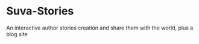 # Suva-Stories
An interactive author stories creation and share them with the world, plus a blog site
